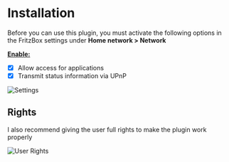 # Installation

Before you can use this plugin, you must activate the following options in the FritzBox settings under **Home network > Network**

**<u>Enable:</u>**

- [x] Allow access for applications
- [x] Transmit status information via UPnP

![Settings](https://raw.githubusercontent.com/SeydX/homebridge-fritz-platform/master/docs/images/heimnetzfreigabe.png)


## Rights

I also recommend giving the user full rights to make the plugin work properly

![User Rights](https://raw.githubusercontent.com/SeydX/homebridge-fritz-platform/master/docs/images/user_rights.jpg)
